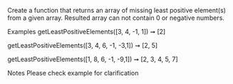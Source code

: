 Create a function that returns an array of missing least positive element(s) from a given array. Resulted array can not contain 0 or negative numbers.

Examples
getLeastPositiveElements([3, 4, -1, 1]) ➞ [2]

getLeastPositiveElements([3, 4, 6, -1, -3,1]) ➞ [2, 5]

getLeastPositiveElements([1, 8, 6, -1, -9,1]) ➞ [2, 3, 4, 5, 7]

Notes
Please check example for clarification